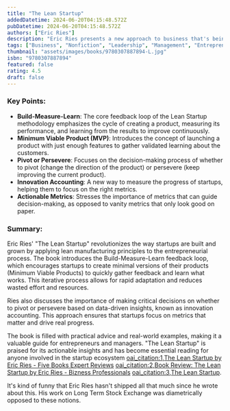 ```yaml
---
title: "The Lean Startup"
addedDatetime: 2024-06-20T04:15:48.572Z
pubDatetime: 2024-06-20T04:15:48.572Z
authors: ["Eric Ries"]
description: "Eric Ries presents a new approach to business that's being adopted across the globe, changing the way companies are built and new products are launched."
tags: ["Business", "Nonfiction", "Leadership", "Management", "Entrepreneurship", "Self Help"]
thumbnail: "assets/images/books/9780307887894-L.jpg"
isbn: "9780307887894"
featured: false
rating: 4.5
draft: false
---
```


### Key Points:

- **Build-Measure-Learn**: The core feedback loop of the Lean Startup methodology emphasizes the cycle of creating a product, measuring its performance, and learning from the results to improve continuously.
- **Minimum Viable Product (MVP)**: Introduces the concept of launching a product with just enough features to gather validated learning about the customers.
- **Pivot or Persevere**: Focuses on the decision-making process of whether to pivot (change the direction of the product) or persevere (keep improving the current product).
- **Innovation Accounting**: A new way to measure the progress of startups, helping them to focus on the right metrics.
- **Actionable Metrics**: Stresses the importance of metrics that can guide decision-making, as opposed to vanity metrics that only look good on paper.

### Summary:

Eric Ries' "The Lean Startup" revolutionizes the way startups are built and grown by applying lean manufacturing principles to the entrepreneurial process. The book introduces the Build-Measure-Learn feedback loop, which encourages startups to create minimal versions of their products (Minimum Viable Products) to quickly gather feedback and learn what works. This iterative process allows for rapid adaptation and reduces wasted effort and resources.

Ries also discusses the importance of making critical decisions on whether to pivot or persevere based on data-driven insights, known as innovation accounting. This approach ensures that startups focus on metrics that matter and drive real progress.

The book is filled with practical advice and real-world examples, making it a valuable guide for entrepreneurs and managers. "The Lean Startup" is praised for its actionable insights and has become essential reading for anyone involved in the startup ecosystem [oai_citation:1,The Lean Startup by Eric Ries - Five Books Expert Reviews](https://fivebooks.com/book/lean-startup-eric-ries/) [oai_citation:2,Book Review: The Lean Startup by Eric Ries - Bizness Professionals](https://biznessprofessionals.com/the-lean-startup-book-review/) [oai_citation:3,The Lean Startup](https://www.penguin.co.uk/books/185058/the-lean-startup-by-ries-eric/9780670921607).

It's kind of funny that Eric Ries hasn't shipped all that much since he wrote about this. His work on Long Term Stock Exchange was diametrically opposed to these notions. 